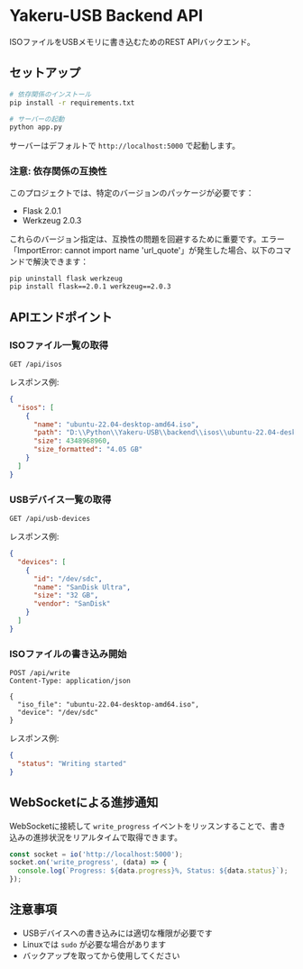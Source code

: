 # Yakeru-USB Backend API

ISOファイルをUSBメモリに書き込むためのREST APIバックエンド。

## セットアップ

```bash
# 依存関係のインストール
pip install -r requirements.txt

# サーバーの起動
python app.py
```

サーバーはデフォルトで `http://localhost:5000` で起動します。

### 注意: 依存関係の互換性

このプロジェクトでは、特定のバージョンのパッケージが必要です：
- Flask 2.0.1
- Werkzeug 2.0.3

これらのバージョン指定は、互換性の問題を回避するために重要です。エラー「ImportError: cannot import name 'url_quote'」が発生した場合、以下のコマンドで解決できます：

```bash
pip uninstall flask werkzeug
pip install flask==2.0.1 werkzeug==2.0.3
```

## APIエンドポイント

### ISOファイル一覧の取得

```
GET /api/isos
```

レスポンス例:
```json
{
  "isos": [
    {
      "name": "ubuntu-22.04-desktop-amd64.iso",
      "path": "D:\\Python\\Yakeru-USB\\backend\\isos\\ubuntu-22.04-desktop-amd64.iso",
      "size": 4348968960,
      "size_formatted": "4.05 GB"
    }
  ]
}
```

### USBデバイス一覧の取得

```
GET /api/usb-devices
```

レスポンス例:
```json
{
  "devices": [
    {
      "id": "/dev/sdc",
      "name": "SanDisk Ultra",
      "size": "32 GB",
      "vendor": "SanDisk"
    }
  ]
}
```

### ISOファイルの書き込み開始

```
POST /api/write
Content-Type: application/json

{
  "iso_file": "ubuntu-22.04-desktop-amd64.iso",
  "device": "/dev/sdc"
}
```

レスポンス例:
```json
{
  "status": "Writing started"
}
```

## WebSocketによる進捗通知

WebSocketに接続して `write_progress` イベントをリッスンすることで、書き込みの進捗状況をリアルタイムで取得できます。

```javascript
const socket = io('http://localhost:5000');
socket.on('write_progress', (data) => {
  console.log(`Progress: ${data.progress}%, Status: ${data.status}`);
});
```

## 注意事項

- USBデバイスへの書き込みには適切な権限が必要です
- Linuxでは `sudo` が必要な場合があります
- バックアップを取ってから使用してください
